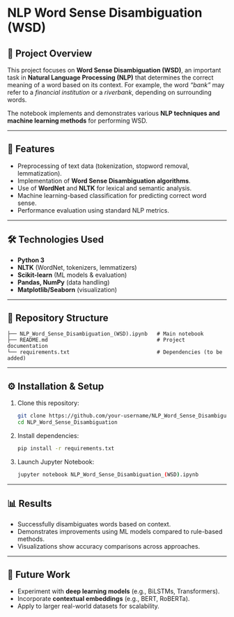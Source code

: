 # NLP Word Sense Disambiguation (WSD)

## 📌 Project Overview

This project focuses on **Word Sense Disambiguation (WSD)**, an important task in **Natural Language Processing (NLP)** that determines the correct meaning of a word based on its context. For example, the word *“bank”* may refer to a *financial institution* or a *riverbank*, depending on surrounding words.

The notebook implements and demonstrates various **NLP techniques and machine learning methods** for performing WSD.

---

## 🚀 Features

* Preprocessing of text data (tokenization, stopword removal, lemmatization).
* Implementation of **Word Sense Disambiguation algorithms**.
* Use of **WordNet** and **NLTK** for lexical and semantic analysis.
* Machine learning-based classification for predicting correct word sense.
* Performance evaluation using standard NLP metrics.

---

## 🛠️ Technologies Used

* **Python 3**
* **NLTK** (WordNet, tokenizers, lemmatizers)
* **Scikit-learn** (ML models & evaluation)
* **Pandas, NumPy** (data handling)
* **Matplotlib/Seaborn** (visualization)

---

## 📂 Repository Structure

```
├── NLP_Word_Sense_Disambiguation_(WSD).ipynb   # Main notebook
├── README.md                                   # Project documentation
└── requirements.txt                            # Dependencies (to be added)
```

---

## ⚙️ Installation & Setup

1. Clone this repository:

   ```bash
   git clone https://github.com/your-username/NLP_Word_Sense_Disambiguation.git
   cd NLP_Word_Sense_Disambiguation
   ```

2. Install dependencies:

   ```bash
   pip install -r requirements.txt
   ```

3. Launch Jupyter Notebook:

   ```bash
   jupyter notebook NLP_Word_Sense_Disambiguation_(WSD).ipynb
   ```

---

## 📊 Results

* Successfully disambiguates words based on context.
* Demonstrates improvements using ML models compared to rule-based methods.
* Visualizations show accuracy comparisons across approaches.

---

## 📖 Future Work

* Experiment with **deep learning models** (e.g., BiLSTMs, Transformers).
* Incorporate **contextual embeddings** (e.g., BERT, RoBERTa).
* Apply to larger real-world datasets for scalability.
